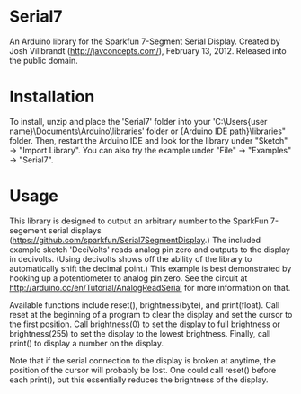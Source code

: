 Serial7
=======

An Arduino library for the Sparkfun 7-Segment Serial Display. Created by Josh Villbrandt (http://javconcepts.com/), February 13, 2012. Released into the public domain.

# Installation

To install, unzip and place the 'Serial7' folder into your 'C:\Users\{user name}\Documents\Arduino\libraries' folder or {Arduino IDE path}\libraries" folder. Then, restart the Arduino IDE and look for the library under "Sketch" -> "Import Library". You can also try the example under "File" -> "Examples" -> "Serial7".


# Usage

This library is designed to output an arbitrary number to the SparkFun 7-segement serial displays (https://github.com/sparkfun/Serial7SegmentDisplay.) The included example sketch 'DeciVolts' reads analog pin zero and outputs to the display in decivolts. (Using decivolts shows off the ability of the library to automatically shift the decimal point.) This example is best demonstrated by hooking up a potentiometer to analog pin zero. See the circuit at http://arduino.cc/en/Tutorial/AnalogReadSerial for more information on that.

Available functions include reset(), brightness(byte), and print(float). Call reset at the beginning of a program to clear the display and set the cursor to the first position. Call brightness(0) to set the display to full brightness or brightness(255) to set the display to the lowest brightness. Finally, call print() to display a number on the display.

Note that if the serial connection to the display is broken at anytime, the position of the cursor will probably be lost. One could call reset() before each print(), but this essentially reduces the brightness of the display.

